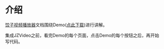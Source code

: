 # 介绍

[饺子视频播放器](https://github.com/Jzvd/JZVideo)文档围绕Demo([点此下载](https://github.com/Jzvd/JZVideo/releases))进行讲解。

集成JZVideo之前，看完Demo的每个页面，点击Demo的每个按钮之后，再开始写代码。
